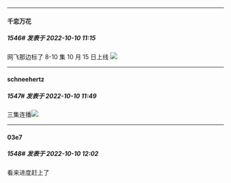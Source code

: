 

*****

####  千恋万花  
##### 1546#       发表于 2022-10-10 11:15

网飞那边标了 8-10 集 10 月 15 日上线
<img src="https://p.sda1.dev/7/9528966bb37bd7491f2268fd9c5dc0c0/2022-10-10-1113_52.png" referrerpolicy="no-referrer">



*****

####  schneehertz  
##### 1547#       发表于 2022-10-10 11:49

三集连播<img src="https://static.saraba1st.com/image/smiley/face2017/026.png" referrerpolicy="no-referrer">



*****

####  03e7  
##### 1548#       发表于 2022-10-10 12:02

看来进度赶上了

